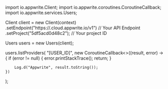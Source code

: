 import io.appwrite.Client;
import io.appwrite.coroutines.CoroutineCallback;
import io.appwrite.services.Users;

Client client = new Client(context)
    .setEndpoint("https://<REGION>.cloud.appwrite.io/v1") // Your API Endpoint
    .setProject("5df5acd0d48c2"); // Your project ID

Users users = new Users(client);

users.listProviders(
    "[USER_ID]",
    new CoroutineCallback<>((result, error) -> {
        if (error != null) {
            error.printStackTrace();
            return;
        }

        Log.d("Appwrite", result.toString());
    })
);